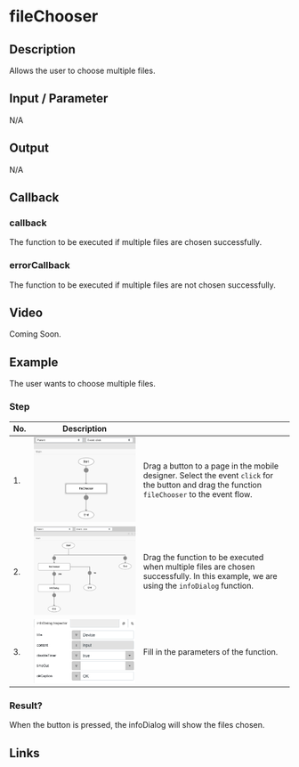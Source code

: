 # fileChooser

## Description

Allows the user to choose multiple files.

## Input / Parameter

N/A

## Output

N/A

## Callback

### callback

The function to be executed if multiple files are chosen successfully.

### errorCallback

The function to be executed if multiple files are not chosen successfully.

## Video

Coming Soon.

## Example

The user wants to choose multiple files.

### Step

| No. | Description |  |
| ------ | ------ | ------ |
| 1. | ![](./fileChooser-step-1.png) | Drag a button to a page in the mobile designer. Select the event `click` for the button and drag the function `fileChooser` to the event flow. |
| 2. | ![](./fileChooser-step-2.png) | Drag the function to be executed when multiple files are chosen successfully. In this example, we are using the `infoDialog` function. |
| 3. | ![](./fileChooser-step-3.png) | Fill in the parameters of the function. |
    
### Result?

When the button is pressed, the infoDialog will show the files chosen.

## Links